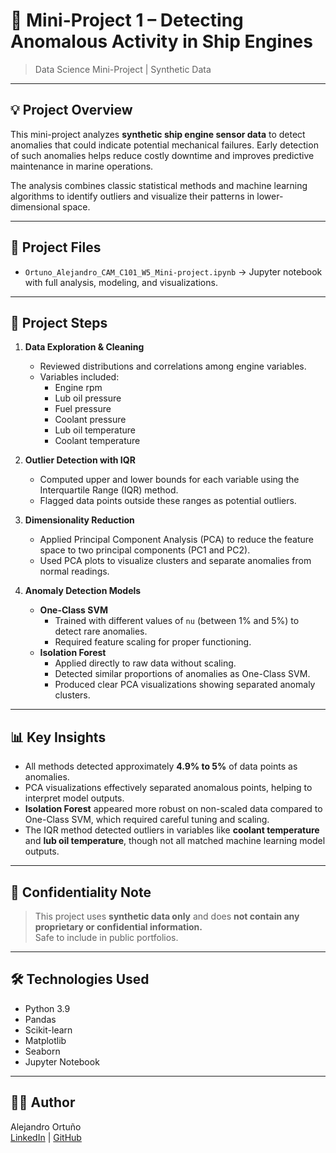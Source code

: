# 🚢 Mini-Project 1 – Detecting Anomalous Activity in Ship Engines

> Data Science Mini-Project | Synthetic Data

---

## 💡 Project Overview

This mini-project analyzes **synthetic ship engine sensor data** to detect anomalies that could indicate potential mechanical failures. Early detection of such anomalies helps reduce costly downtime and improves predictive maintenance in marine operations.

The analysis combines classic statistical methods and machine learning algorithms to identify outliers and visualize their patterns in lower-dimensional space.

---

## 📂 Project Files

- `Ortuno_Alejandro_CAM_C101_W5_Mini-project.ipynb` → Jupyter notebook with full analysis, modeling, and visualizations.

---

## 🔎 Project Steps

1. **Data Exploration & Cleaning**
   - Reviewed distributions and correlations among engine variables.
   - Variables included:
     - Engine rpm
     - Lub oil pressure
     - Fuel pressure
     - Coolant pressure
     - Lub oil temperature
     - Coolant temperature

2. **Outlier Detection with IQR**
   - Computed upper and lower bounds for each variable using the Interquartile Range (IQR) method.
   - Flagged data points outside these ranges as potential outliers.

3. **Dimensionality Reduction**
   - Applied Principal Component Analysis (PCA) to reduce the feature space to two principal components (PC1 and PC2).
   - Used PCA plots to visualize clusters and separate anomalies from normal readings.

4. **Anomaly Detection Models**
   - **One-Class SVM**
     - Trained with different values of `nu` (between 1% and 5%) to detect rare anomalies.
     - Required feature scaling for proper functioning.
   - **Isolation Forest**
     - Applied directly to raw data without scaling.
     - Detected similar proportions of anomalies as One-Class SVM.
     - Produced clear PCA visualizations showing separated anomaly clusters.

---

## 📊 Key Insights

- All methods detected approximately **4.9% to 5%** of data points as anomalies.
- PCA visualizations effectively separated anomalous points, helping to interpret model outputs.
- **Isolation Forest** appeared more robust on non-scaled data compared to One-Class SVM, which required careful tuning and scaling.
- The IQR method detected outliers in variables like **coolant temperature** and **lub oil temperature**, though not all matched machine learning model outputs.

---

## 🚫 Confidentiality Note

> This project uses **synthetic data only** and does **not contain any proprietary or confidential information.**  
> Safe to include in public portfolios.

---

## 🛠️ Technologies Used

- Python 3.9
- Pandas
- Scikit-learn
- Matplotlib
- Seaborn
- Jupyter Notebook

---

## 👨‍💻 Author

Alejandro Ortuño  
[LinkedIn](https://www.linkedin.com/in/alejandro-ortuno-garcia-1bb778171/) | [GitHub](https://github.com/aleorgar)
